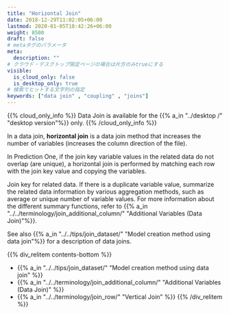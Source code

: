 ```yaml
---
title: "Horizontal Join"
date: 2018-12-29T11:02:05+06:00
lastmod: 2020-01-05T10:42:26+06:00
weight: 8500
draft: false
# metaタグのパラメータ
meta:
  description: ""
# クラウド・デスクトップ限定ページの場合は片方のみtrueにする
visible:
  is_cloud_only: false
  is_desktop_only: true
# 検索でヒットする文字列の指定
keywords: ["data join" , "coupling" , "joins"]
---
```


{{% cloud_only_info %}}
Data Join is available for the {{% a_in "../desktop /" "desktop version"%}} only.
{{% /cloud_only_info %}}

In a data join, **horizontal join** is a data join method that increases the number of variables (increases the column direction of the file).

In Prediction One, if the join key variable values in the related data do not overlap (are unique), a horizontal join is performed by matching each row with the join key value and copying the variables.

Join key for related data. If there is a duplicate variable value, summarize the related data information by various aggregation methods, such as average or unique number of variable values.
For more information about the different summary functions, refer to {{% a_in "../../terminology/join_additional_column/" "Additional Variables (Data Join)"%}}.

See also {{% a_in "../../tips/join_dataset/" "Model creation method using data join"%}} for a description of data joins.

{{% div_relitem contents-bottom %}}

- {{% a_in "../../tips/join_dataset/" "Model creation method using data join" %}}
- {{% a_in "../../terminology/join_additional_column/" "Additional Variables (Data Join)" %}}
- {{% a_in "../../terminology/join_row/" "Vertical Join" %}}
  {{% /div_relitem %}}
